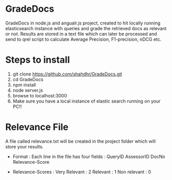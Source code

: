 # GradeDocs

GradeDocs in node.js and angualr.js project, created to hit locally running elasticsearch instance with queries and grade the retrieved docs as relevant or not.
Results are stored in a text file which can later be processed and send to qrel script to calculate Average Precision, F1-precision, nDCG etc.

# Steps to install

1. git clone https://github.com/shahdhr/GradeDocs.git
2. cd GradeDocs
3. npm install
4. node server.js
5. browse to localhost:3000
6. Make sure you have a local instance of elastic search running on your PC!!


# Relevance File
A file called relevance.txt will be created in the project folder which will store your results.
* Format : 
 Each line in the file has four fields : QueryID AssessorID DocNo Relevance-Score


* Relevance-Scores : 
  Very Relevant : 2
  Relevant : 1
  Non relevant : 0
